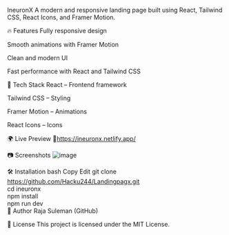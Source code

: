 

IneuronX
A modern and responsive landing page built using React, Tailwind CSS, React Icons, and Framer Motion.

🔥 Features
Fully responsive design

Smooth animations with Framer Motion

Clean and modern UI

Fast performance with React and Tailwind CSS

🚀 Tech Stack
React – Frontend framework

Tailwind CSS – Styling

Framer Motion – Animations

React Icons – Icons

🌍 Live Preview
🔗https://ineuronx.netlify.app/

📷 Screenshots
![image](https://github.com/user-attachments/assets/22196236-2887-4bd6-9118-68d6ac57bf6c)


🛠 Installation
bash
Copy
Edit
git clone https://github.com/Hacku244/Landingpagx.git  
cd ineuronx  
npm install  
npm run dev  
🙌 Author
Raja Suleman (GitHub)

📜 License
This project is licensed under the MIT License.
